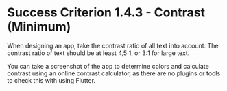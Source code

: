 # Success Criterion 1.4.3 - Contrast (Minimum)

When designing an app, take the contrast ratio of all text into account. The contrast ratio of text should be at least 4,5:1, or 3:1 for large text.

You can take a screenshot of the app to determine colors and calculate contrast using an online contrast calculator, as there are no plugins or tools to check this with using Flutter.

